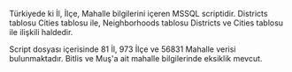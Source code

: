 Türkiyede ki İl, İlçe, Mahalle bilgilerini içeren MSSQL scriptidir.
Districts tablosu Cities tablosu ile,
Neighborhoods tablosu Districts ve Cities tablosu ile ilişkili haldedir.

Script dosyası içerisinde 81 İl, 973 İlçe ve 56831 Mahalle verisi bulunmaktadır.
Bitlis ve Muş'a ait mahalle bilgilerinde eksiklik mevcut.